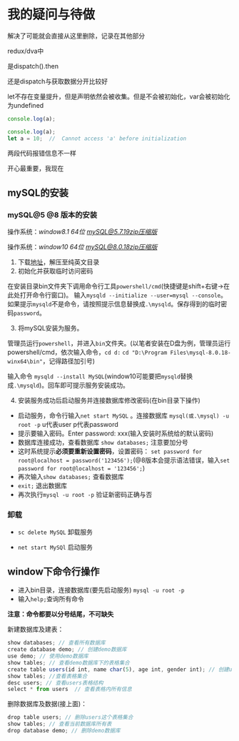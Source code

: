 # 我的疑问与待做

解决了可能就会直接从这里删除，记录在其他部分

redux/dva中

是dispatch().then

还是dispatch与获取数据分开比较好


let不存在变量提升，但是声明依然会被收集。但是不会被初始化，var会被初始化为undefined

```js
console.log(a);

console.log(a);
let a = 10;  //  Cannot access 'a' before initialization
```
两段代码报错信息不一样


开心最重要，我现在


## mySQL的安装

### mySQL@5 @8 版本的安装

操作系统：*window8.1 64位* *mySQL@5.7.19zip压缩版* 

操作系统：*window10 64位* *mySQL@8.0.18zip压缩版* 

1. 下载[地址](https://dev.mysql.com/downloads/mysql/)，解压至纯英文目录
2. 初始化并获取临时访问密码

在安装目录bin文件夹下调用命令行工具`powershell/cmd`(快捷键是shift+右键->在此处打开命令行窗口)。 输入`mysqld --initialize --user=mysql --console`。 如果提示`mysqld`不是命令，请按照提示信息替换成`.\mysqld`。保存得到的临时密码`password`。

3. 将mySQL安装为服务。

管理员运行`powershell`，并进入`bin`文件夹。(以笔者安装在D盘为例，管理员运行powershell/cmd，依次输入命令，`cd d:` `cd "D:\Program Files\mysql-8.0.18-winx64\bin"`，记得路径加引号)

输入命令 `mysqld --install MySQL`(window10可能要把`mysqld`替换成`.\mysqld`)。回车即可提示服务安装成功。

4. 安装服务成功后启动服务并连接数据库修改密码(在bin目录下操作)

- 启动服务，命令行输入`net start MySQL` 。连接数据库 `mysql(或.\mysql) -u root -p` u代表user p代表password
- 提示要输入密码。Enter password: xxx(输入安装时系统给的默认密码)
- 数据库连接成功，查看数据库 `show databases;` 注意要加分号
- 这时系统提示**必须要重新设置密码**，设置密码： `set password for root@localhost = password('123456');`(@8版本会提示语法错误，输入`set password for root@localhost = '123456';`)
- 再次输入`show databases;` 查看数据库
- `exit;` 退出数据库
- 再次执行`mysql -u root -p` 验证新密码正确与否

### 卸载 

- `sc delete MySQL` 卸载服务

- `net start MySQl` 启动服务

## window下命令行操作

- 进入bin目录，连接数据库(要先启动服务) `mysql -u root -p`
- 输入`help;`查询所有命令

**注意：命令都要以分号结尾，不可缺失**

新建数据库及建表：

```js
show databases; // 查看所有数据库
create database demo; // 创建demo数据库
use demo; // 使用demo数据库
show tables; // 查看demo数据库下的表格集合
create table users(id int, name char(5), age int, gender int); // 创建users数据表格，设置关键值及数据类型
show tables; //查看表格集合
desc users; // 查看users表格结构
select * from users  // 查看表格内所有信息
```

删除数据库及数据(接上面)：

```js
drop table users; // 删除users这个表格集合
show tables; // 查看当前数据库所有表
drop database demo; // 删除demo数据库
```
